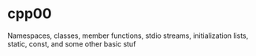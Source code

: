 # cpp00
Namespaces, classes, member functions, stdio streams, initialization lists, static, const, and some other basic stuf
